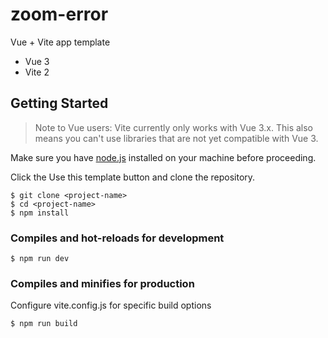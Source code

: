 # zoom-error

Vue + Vite app template

* Vue 3
* Vite 2

## Getting Started

> Note to Vue users: Vite currently only works with Vue 3.x. This also means you can't use libraries that are not yet compatible with Vue 3.

Make sure you have [node.js](https://nodejs.org/en/) installed on your machine before proceeding.

Click the Use this template button and clone the repository.

```
$ git clone <project-name>
$ cd <project-name>
$ npm install

```
### Compiles and hot-reloads for development
```
$ npm run dev
```

### Compiles and minifies for production
Configure vite.config.js for specific build options
```
$ npm run build
```
